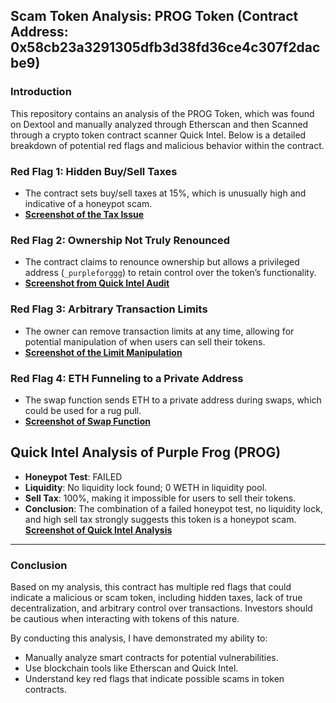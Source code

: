 ## Scam Token Analysis: PROG Token (Contract Address: 0x58cb23a3291305dfb3d38fd36ce4c307f2dacbe9)

### Introduction
This repository contains an analysis of the PROG Token, which was found on Dextool and manually analyzed through Etherscan and then Scanned through a crypto token contract scanner Quick Intel. Below is a detailed breakdown of potential red flags and malicious behavior within the contract.

### Red Flag 1: Hidden Buy/Sell Taxes
- The contract sets buy/sell taxes at 15%, which is unusually high and indicative of a honeypot scam.
- **[Screenshot of the Tax Issue](screenshots/RedFlag1.png)**

### Red Flag 2: Ownership Not Truly Renounced
- The contract claims to renounce ownership but allows a privileged address (`_purpleforggg`) to retain control over the token’s functionality.
- **[Screenshot from Quick Intel Audit](screenshots/RedFlag2.png)**

### Red Flag 3: Arbitrary Transaction Limits
- The owner can remove transaction limits at any time, allowing for potential manipulation of when users can sell their tokens.
- **[Screenshot of the Limit Manipulation](screenshots/RedFlag3.png)**

### Red Flag 4: ETH Funneling to a Private Address
- The swap function sends ETH to a private address during swaps, which could be used for a rug pull.
- **[Screenshot of Swap Function](screenshots/RedFlag4.png)**

## Quick Intel Analysis of Purple Frog (PROG)
- **Honeypot Test**: FAILED
- **Liquidity**: No liquidity lock found; 0 WETH in liquidity pool.
- **Sell Tax**: 100%, making it impossible for users to sell their tokens.
- **Conclusion**: The combination of a failed honeypot test, no liquidity lock, and high sell tax strongly suggests this token is a honeypot scam.
**[Screenshot of Quick Intel Analysis](screenshots/RedFlag4.png)**



---

### Conclusion

Based on my analysis, this contract has multiple red flags that could indicate a malicious or scam token, including hidden taxes, lack of true decentralization, and arbitrary control over transactions. Investors should be cautious when interacting with tokens of this nature.

By conducting this analysis, I have demonstrated my ability to:
- Manually analyze smart contracts for potential vulnerabilities.
- Use blockchain tools like Etherscan and Quick Intel.
- Understand key red flags that indicate possible scams in token contracts.
